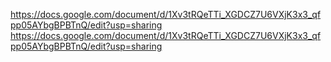 https://docs.google.com/document/d/1Xv3tRQeTTi_XGDCZ7U6VXjK3x3_qfpp05AYbgBPBTnQ/edit?usp=sharing
https://docs.google.com/document/d/1Xv3tRQeTTi_XGDCZ7U6VXjK3x3_qfpp05AYbgBPBTnQ/edit?usp=sharing
